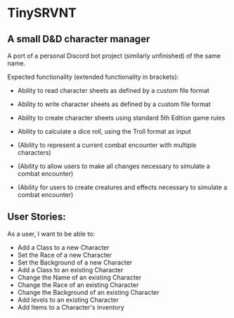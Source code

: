 # TinySRVNT

## A small D&D character manager
A port of a personal Discord bot project (similarly unfinished) of the same name.

Expected functionality (extended functionality in brackets):
- Ability to read character sheets as defined by a custom file format
- Ability to write character sheets as defined by a custom file format
- Ability to create character sheets using standard 5th Edition game rules
- Ability to calculate a dice roll, using the Troll format as input


- (Ability to represent a current combat encounter with multiple characters)
- (Ability to allow users to make all changes necessary to simulate a combat encounter)
- (Ability for users to create creatures and effects necessary to simulate a combat encounter)

## User Stories:
As a user, I want to be able to:

- Add a Class to a new Character
- Set the Race of a new Character
- Set the Background of a new Character
- Add a Class to an existing Character
- Change the Name of an existing Character
- Change the Race of an existing Character
- Change the Background of an existing Character
- Add levels to an existing Character
- Add Items to a Character's inventory
